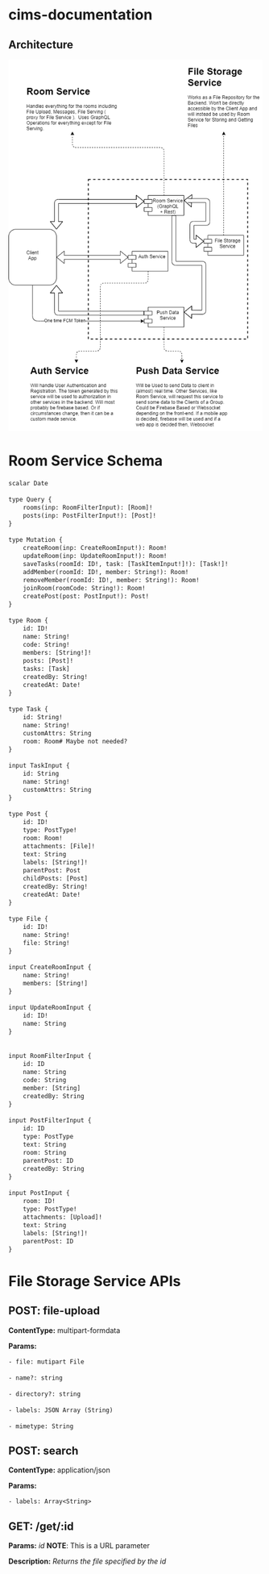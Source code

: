 # cims-documentation

## Architecture

![Architecture Diagram](/ArchitectureDiagram.png)


# Room Service Schema
```
scalar Date

type Query {
    rooms(inp: RoomFilterInput): [Room]!
    posts(inp: PostFilterInput!): [Post]!
}

type Mutation {
    createRoom(inp: CreateRoomInput!): Room!
    updateRoom(inp: UpdateRoomInput!): Room!
    saveTasks(roomId: ID!, task: [TaskItemInput!]!): [Task!]!
    addMember(roomId: ID!, member: String!): Room!
    removeMember(roomId: ID!, member: String!): Room!
    joinRoom(roomCode: String!): Room!
    createPost(post: PostInput!): Post!
}

type Room {
    id: ID!
    name: String!
    code: String!
    members: [String!]!
    posts: [Post]!
    tasks: [Task]
    createdBy: String!
    createdAt: Date!
}

type Task {
    id: String!
    name: String!
    customAttrs: String
    room: Room# Maybe not needed?
}

input TaskInput {
    id: String
    name: String!
    customAttrs: String
}

type Post {
    id: ID!
    type: PostType!
    room: Room!
    attachments: [File]!
    text: String
    labels: [String!]!
    parentPost: Post
    childPosts: [Post]
    createdBy: String!
    createdAt: Date!
}

type File {
    id: ID!
    name: String!
    file: String!
}

input CreateRoomInput {
    name: String!
    members: [String!]
}

input UpdateRoomInput {
    id: ID!
    name: String
}


input RoomFilterInput {
    id: ID
    name: String
    code: String
    member: [String]
    createdBy: String
}

input PostFilterInput {
    id: ID
    type: PostType
    text: String
    room: String
    parentPost: ID
    createdBy: String
}

input PostInput {
    room: ID!
    type: PostType!
    attachments: [Upload]!
    text: String
    labels: [String!]!
    parentPost: ID
}
```

# File Storage Service APIs
## POST: file-upload
**ContentType:** multipart-formdata

**Params:**

    - file: mutipart File
    
    - name?: string
    
    - directory?: string
    
    - labels: JSON Array (String)
    
    - mimetype: String

## POST: search
**ContentType:** application/json

**Params:**

    - labels: Array<String>

## GET: /get/:id
**Params:** *id* **NOTE**: This is a URL parameter

**Description:** *Returns the file specified by the id*
